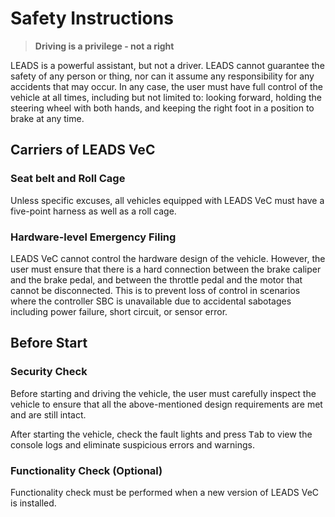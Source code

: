 # Safety Instructions

> **Driving is a privilege - not a right**

LEADS is a powerful assistant, but not a driver. LEADS cannot guarantee the safety of any person or thing, nor can it
assume any responsibility for any accidents that may occur. In any case, the user must have full control of the vehicle
at all times, including but not limited to: looking forward, holding the steering wheel with both hands, and keeping the
right foot in a position to brake at any time.

## Carriers of LEADS VeC

### Seat belt and Roll Cage

Unless specific excuses, all vehicles equipped with LEADS VeC must have a five-point harness as well as a roll cage.

### Hardware-level Emergency Filing

LEADS VeC cannot control the hardware design of the vehicle. However, the user must ensure that there is a hard
connection between the brake caliper and the brake pedal, and between the throttle pedal and the motor that cannot be
disconnected. This is to prevent loss of control in scenarios where the controller SBC is unavailable due to accidental
sabotages including power failure, short circuit, or sensor error.

## Before Start

### Security Check

Before starting and driving the vehicle, the user must carefully inspect the vehicle to ensure that all the
above-mentioned design requirements are met and are still intact.

After starting the vehicle, check the fault lights and press <kbd>Tab</kbd> to view the console logs and eliminate
suspicious errors and warnings.

### Functionality Check (Optional)

Functionality check must be performed when a new version of LEADS VeC is installed.